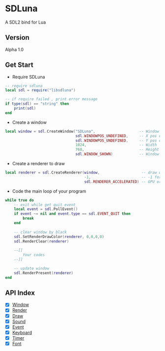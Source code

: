 # SDLuna
A SDL2 bind for Lua

## Version
Alpha 1.0

## Get Start
* Require SDLuna
```Lua
-- require sdluna
local sdl = require("libsdluna")

-- if require failed , print error message
if type(sdl) == "string" then
    print(sdl)
end
```

* Create a window
```Lua
local window = sdl.CreateWindow("SDLuna",                    -- Window Title
                                sdl.WINDOWPOS_UNDEFINED,     -- X pos of top-left
                                sdl.WINDOWPOS_UNDEFINED,     -- Y pos of top-left
                                1024,                        -- Width
                                768,                         -- Height
                                sdl.WINDOW_SHOWN)            -- Window State
```

* Create a renderer to draw
```Lua
local renderer = sdl.CreateRenderer(window,                   -- draw which window
                                    -1,                       -- -1 for most situation
                                    sdl.RENDERER_ACCELERATED) -- GPU or software
```

* Code the main loop of your program
```Lua
while true do
    -- exit while get quit event
    local event = sdl.PollEvent()
    if event ~= nil and event.type == sdl.EVENT_QUIT then
        break
    end
	
    -- clear window by black
    sdl.SetRenderDrawColor(renderer, 0,0,0,0)
    sdl.RenderClear(renderer)
    
    --[[
        Your codes 
    --]]

    -- update window 
    sdl.RenderPresent(renderer)
end
```

## API Index
 - [x] [Window](window.md)
 - [x] [Render](render.md)
 - [x] [Draw](draw.md)
 - [x] [Sound](sound.md)
 - [x] [Event](event.md)
 - [x] [Keyboard](keyboard.md)
 - [x] [Timer](timer.md)
 - [x] [Font](font.md)
